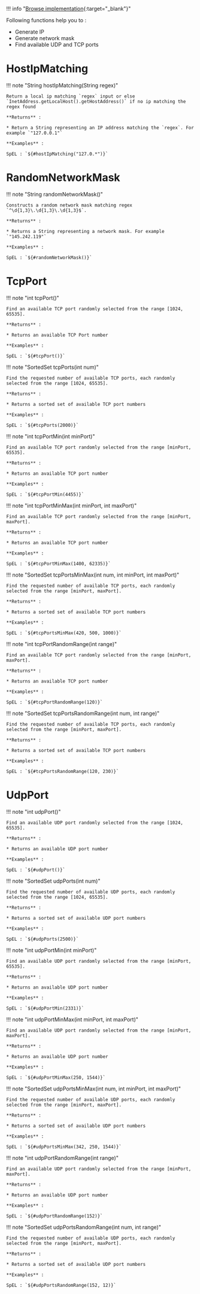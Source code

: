 !!! info "[Browse implementation](https://github.com/chutney-testing/chutney/blob/master/action-impl/src/main/java/com/chutneytesting/action/function/NetworkFunctions.java){:target="_blank"}"

Following functions help you to :

* Generate IP
* Generate network mask
* Find available UDP and TCP ports

# HostIpMatching

!!! note "String hostIpMatching(String regex)"

    Return a local ip matching `regex` input or else `InetAddress.getLocalHost().getHostAddress()` if no ip matching the regex found

    **Returns** :

    * Return a String representing an IP address matching the `regex`. For example `"127.0.0.1"`

    **Examples** :

    SpEL : `${#hostIpMatching("127.0.*")}`

# RandomNetworkMask

!!! note "String randomNetworkMask()"

    Constructs a random network mask matching regex `^\d{1,3}\.\d{1,3}\.\d{1,3}$`.

    **Returns** :

    * Returns a String representing a network mask. For example `"145.242.119"`

    **Examples** :

    SpEL : `${#randomNetworkMask()}`

# TcpPort

!!! note "int tcpPort()"

    Find an available TCP port randomly selected from the range [1024, 65535].

    **Returns** :

    * Returns an available TCP Port number

    **Examples** :

    SpEL : `${#tcpPort()}`

!!! note "SortedSet<Integer> tcpPorts(int num)"

    Find the requested number of available TCP ports, each randomly selected from the range [1024, 65535].

    **Returns** :

    * Returns a sorted set of available TCP port numbers

    **Examples** :

    SpEL : `${#tcpPorts(2000)}`

!!! note "int tcpPortMin(int minPort)"

    Find an available TCP port randomly selected from the range [minPort, 65535].

    **Returns** :

    * Returns an available TCP port number

    **Examples** :

    SpEL : `${#tcpPortMin(4455)}`

!!! note "int tcpPortMinMax(int minPort, int maxPort)"

    Find an available TCP port randomly selected from the range [minPort, maxPort].

    **Returns** :

    * Returns an available TCP port number

    **Examples** :

    SpEL : `${#tcpPortMinMax(1400, 62335)}`

!!! note "SortedSet<Integer> tcpPortsMinMax(int num, int minPort, int maxPort)"

    Find the requested number of available TCP ports, each randomly selected from the range [minPort, maxPort].

    **Returns** :

    * Returns a sorted set of available TCP port numbers

    **Examples** :

    SpEL : `${#tcpPortsMinMax(420, 500, 1000)}`

!!! note "int tcpPortRandomRange(int range)"

    Find an available TCP port randomly selected from the range [minPort, maxPort].

    **Returns** :

    * Returns an available TCP port number 

    **Examples** :

    SpEL : `${#tcpPortRandomRange(120)}`

!!! note "SortedSet<Integer> tcpPortsRandomRange(int num, int range)"

    Find the requested number of available TCP ports, each randomly selected from the range [minPort, maxPort].

    **Returns** :

    * Returns a sorted set of available TCP port numbers

    **Examples** :

    SpEL : `${#tcpPortsRandomRange(120, 230)}`

# UdpPort

!!! note "int udpPort()"

    Find an available UDP port randomly selected from the range [1024, 65535].

    **Returns** :

    * Returns an available UDP port number

    **Examples** :

    SpEL : `${#udpPort()}`

!!! note "SortedSet<Integer> udpPorts(int num)"

    Find the requested number of available UDP ports, each randomly selected from the range [1024, 65535].

    **Returns** :

    * Returns a sorted set of available UDP port numbers

    **Examples** :

    SpEL : `${#udpPorts(2500)}`

!!! note "int udpPortMin(int minPort)"

    Find an available UDP port randomly selected from the range [minPort, 65535].

    **Returns** :

    * Returns an available UDP port number

    **Examples** :

    SpEL : `${#udpPortMin(2331)}`

!!! note "int udpPortMinMax(int minPort, int maxPort)"

    Find an available UDP port randomly selected from the range [minPort, maxPort].

    **Returns** :

    * Returns an available UDP port number

    **Examples** :

    SpEL : `${#udpPortMinMax(250, 1544)}`

!!! note "SortedSet<Integer> udpPortsMinMax(int num, int minPort, int maxPort)"

    Find the requested number of available UDP ports, each randomly selected from the range [minPort, maxPort].

    **Returns** :

    * Returns a sorted set of available UDP port numbers

    **Examples** :

    SpEL : `${#udpPortsMinMax(342, 250, 1544)}`

!!! note "int udpPortRandomRange(int range)"

    Find an available UDP port randomly selected from the range [minPort, maxPort].

    **Returns** :

    * Returns an available UDP port number

    **Examples** :

    SpEL : `${#udpPortRandomRange(152)}`

!!! note "SortedSet<Integer> udpPortsRandomRange(int num, int range)"

    Find the requested number of available UDP ports, each randomly selected from the range [minPort, maxPort].

    **Returns** :

    * Returns a sorted set of available UDP port numbers

    **Examples** :

    SpEL : `${#udpPortsRandomRange(152, 12)}`
